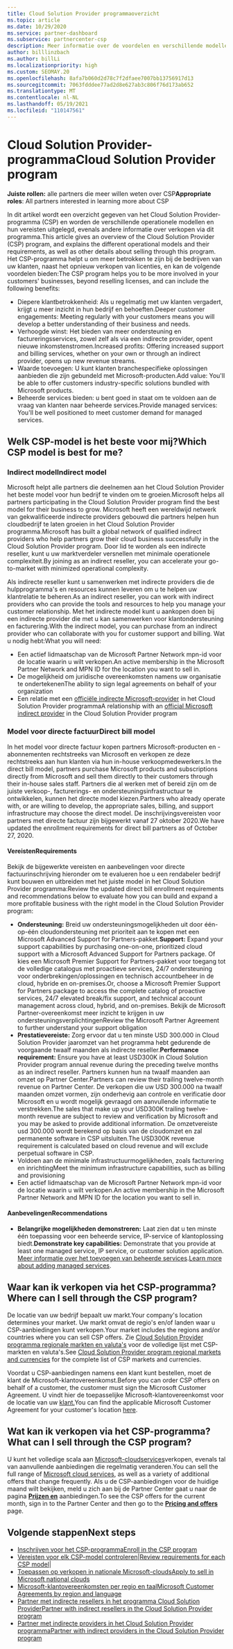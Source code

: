 ```yaml
---
title: Cloud Solution Provider programmaoverzicht
ms.topic: article
ms.date: 10/29/2020
ms.service: partner-dashboard
ms.subservice: partnercenter-csp
description: Meer informatie over de voordelen en verschillende modellen in het Cloud Solution Provider (CSP)-programma om uw bedrijf te helpen groeien met nieuwe klanten en nieuwe expertise.
author: billlinzbach
ms.author: billLi
ms.localizationpriority: high
ms.custom: SEOMAY.20
ms.openlocfilehash: 8afa7b060d2d78c7f2dfaee7007bb13756917d13
ms.sourcegitcommit: 7063fdddee77ad2d8e627ab3c806f76d173ab652
ms.translationtype: MT
ms.contentlocale: nl-NL
ms.lasthandoff: 05/19/2021
ms.locfileid: "110147561"
---
```

# <a name="cloud-solution-provider-program"></a><span data-ttu-id="f643f-103">Cloud Solution Provider-programma</span><span class="sxs-lookup"><span data-stu-id="f643f-103">Cloud Solution Provider program</span></span> 

<span data-ttu-id="f643f-104">**Juiste rollen:** alle partners die meer willen weten over CSP</span><span class="sxs-lookup"><span data-stu-id="f643f-104">**Appropriate roles**: All partners interested in learning more about CSP</span></span>

<span data-ttu-id="f643f-105">In dit artikel wordt een overzicht gegeven van het Cloud Solution Provider-programma (CSP) en worden de verschillende operationele modellen en hun vereisten uitgelegd, evenals andere informatie over verkopen via dit programma.</span><span class="sxs-lookup"><span data-stu-id="f643f-105">This article gives an overview of the Cloud Solution Provider (CSP) program, and explains the different operational models and their requirements, as well as other details about selling through this program.</span></span>  <span data-ttu-id="f643f-106">Het CSP-programma helpt u om meer betrokken te zijn bij de bedrijven van uw klanten, naast het opnieuw verkopen van licenties, en kan de volgende voordelen bieden:</span><span class="sxs-lookup"><span data-stu-id="f643f-106">The CSP program helps you to be more involved in your customers' businesses, beyond reselling licenses, and can include the following benefits:</span></span> 

- <span data-ttu-id="f643f-107">Diepere klantbetrokkenheid: Als u regelmatig met uw klanten vergadert, krijgt u meer inzicht in hun bedrijf en behoeften.</span><span class="sxs-lookup"><span data-stu-id="f643f-107">Deeper customer engagements: Meeting regularly with your customers means you will develop a better understanding of their business and needs.</span></span>
- <span data-ttu-id="f643f-108">Verhoogde winst: Het bieden van meer ondersteuning en factureringsservices, zowel zelf als via een indirecte provider, opent nieuwe inkomstenstromen.</span><span class="sxs-lookup"><span data-stu-id="f643f-108">Increased profits: Offering increased support and billing services, whether on your own or through an indirect provider, opens up new revenue streams.</span></span>  
- <span data-ttu-id="f643f-109">Waarde toevoegen: U kunt klanten branchespecifieke oplossingen aanbieden die zijn gebundeld met Microsoft-producten.</span><span class="sxs-lookup"><span data-stu-id="f643f-109">Add value: You'll be able to offer customers industry-specific solutions bundled with Microsoft products.</span></span>
- <span data-ttu-id="f643f-110">Beheerde services bieden: u bent goed in staat om te voldoen aan de vraag van klanten naar beheerde services.</span><span class="sxs-lookup"><span data-stu-id="f643f-110">Provide managed services: You'll be well positioned to meet customer demand for managed services.</span></span> 

## <a name="which-csp-model-is-best-for-me"></a><span data-ttu-id="f643f-111">Welk CSP-model is het beste voor mij?</span><span class="sxs-lookup"><span data-stu-id="f643f-111">Which CSP model is best for me?</span></span>

### <a name="indirect-model"></a><span data-ttu-id="f643f-112">Indirect model</span><span class="sxs-lookup"><span data-stu-id="f643f-112">Indirect model</span></span>

<span data-ttu-id="f643f-113">Microsoft helpt alle partners die deelnemen aan het Cloud Solution Provider het beste model voor hun bedrijf te vinden om te groeien.</span><span class="sxs-lookup"><span data-stu-id="f643f-113">Microsoft helps all partners participating in the Cloud Solution Provider program find the best model for their business to grow.</span></span> <span data-ttu-id="f643f-114">Microsoft heeft een wereldwijd netwerk van gekwalificeerde indirecte providers gebouwd die partners helpen hun cloudbedrijf te laten groeien in het Cloud Solution Provider programma.</span><span class="sxs-lookup"><span data-stu-id="f643f-114">Microsoft has built a global network of qualified indirect providers who help partners grow their cloud business successfully in the Cloud Solution Provider program.</span></span> <span data-ttu-id="f643f-115">Door lid te worden als een indirecte reseller, kunt u uw marktverdeler versnellen met minimale operationele complexiteit.</span><span class="sxs-lookup"><span data-stu-id="f643f-115">By joining as an indirect reseller, you can accelerate your go-to-market with minimized operational complexity.</span></span> 

<span data-ttu-id="f643f-116">Als indirecte reseller kunt u samenwerken met indirecte providers die de hulpprogramma's en resources kunnen leveren om u te helpen uw klantrelatie te beheren.</span><span class="sxs-lookup"><span data-stu-id="f643f-116">As an indirect reseller, you can work with indirect providers who can provide the tools and resources to help you manage your customer relationship.</span></span> <span data-ttu-id="f643f-117">Met het indirecte model kunt u aankopen doen bij een indirecte provider die met u kan samenwerken voor klantondersteuning en facturering.</span><span class="sxs-lookup"><span data-stu-id="f643f-117">With the indirect model, you can purchase from an indirect provider who can collaborate with you for customer support and billing.</span></span>
<span data-ttu-id="f643f-118">Wat u nodig hebt:</span><span class="sxs-lookup"><span data-stu-id="f643f-118">What you will need:</span></span> 

- <span data-ttu-id="f643f-119">Een actief lidmaatschap van de Microsoft Partner Network mpn-id voor de locatie waarin u wilt verkopen.</span><span class="sxs-lookup"><span data-stu-id="f643f-119">An active membership in the Microsoft Partner Network and MPN ID for the location you want to sell in.</span></span>
- <span data-ttu-id="f643f-120">De mogelijkheid om juridische overeenkomsten namens uw organisatie te ondertekenen</span><span class="sxs-lookup"><span data-stu-id="f643f-120">The ability to sign legal agreements on behalf of your organization</span></span>
- <span data-ttu-id="f643f-121">Een relatie met een [officiële indirecte Microsoft-provider](https://partnercenter.microsoft.com/partner/find-a-provider) in het Cloud Solution Provider programma</span><span class="sxs-lookup"><span data-stu-id="f643f-121">A relationship with an [official Microsoft indirect provider](https://partnercenter.microsoft.com/partner/find-a-provider) in the Cloud Solution Provider program</span></span>

### <a name="direct-bill-model"></a><span data-ttu-id="f643f-122">Model voor directe factuur</span><span class="sxs-lookup"><span data-stu-id="f643f-122">Direct bill model</span></span>

<span data-ttu-id="f643f-123">In het model voor directe factuur kopen partners Microsoft-producten en -abonnementen rechtstreeks van Microsoft en verkopen ze deze rechtstreeks aan hun klanten via hun in-house verkoopmedewerkers.</span><span class="sxs-lookup"><span data-stu-id="f643f-123">In the direct bill model, partners purchase Microsoft products and subscriptions directly from Microsoft and sell them directly to their customers through their in-house sales staff.</span></span> <span data-ttu-id="f643f-124">Partners die al werken met of bereid zijn om de juiste verkoop-, facturerings- en ondersteuningsinfrastructuur te ontwikkelen, kunnen het directe model kiezen.</span><span class="sxs-lookup"><span data-stu-id="f643f-124">Partners who already operate with, or are willing to develop, the appropriate sales, billing, and support infrastructure may choose the direct model.</span></span> <span data-ttu-id="f643f-125">De inschrijvingsvereisten voor partners met directe factuur zijn bijgewerkt vanaf 27 oktober 2020.</span><span class="sxs-lookup"><span data-stu-id="f643f-125">We have updated the enrollment requirements for direct bill partners as of October 27, 2020.</span></span>

#### <a name="requirements"></a><span data-ttu-id="f643f-126">Vereisten</span><span class="sxs-lookup"><span data-stu-id="f643f-126">Requirements</span></span>

<span data-ttu-id="f643f-127">Bekijk de bijgewerkte vereisten en aanbevelingen voor directe factuurinschrijving hieronder om te evalueren hoe u een rendabeler bedrijf kunt bouwen en uitbreiden met het juiste model in het Cloud Solution Provider programma:</span><span class="sxs-lookup"><span data-stu-id="f643f-127">Review the updated direct bill enrollment requirements and recommendations below to evaluate how you can build and expand a more profitable business with the right model in the Cloud Solution Provider program:</span></span>  

- <span data-ttu-id="f643f-128">**Ondersteuning:** Breid uw ondersteuningsmogelijkheden uit door één-op-één cloudondersteuning met prioriteit aan te kopen met een Microsoft Advanced Support for Partners-pakket.</span><span class="sxs-lookup"><span data-stu-id="f643f-128">**Support:** Expand your support capabilities by purchasing one-on-one, prioritized cloud support with a Microsoft Advanced Support for Partners package.</span></span> <span data-ttu-id="f643f-129">Of kies een Microsoft Premier Support for Partners-pakket voor toegang tot de volledige catalogus met proactieve services, 24/7 ondersteuning voor onderbrekingen/oplossingen en technisch accountbeheer in de cloud, hybride en on-premises.</span><span class="sxs-lookup"><span data-stu-id="f643f-129">Or, choose a Microsoft Premier Support for Partners package to access the complete catalog of proactive services, 24/7 elevated break/fix support, and technical account management across cloud, hybrid, and on-premises.</span></span> <span data-ttu-id="f643f-130">Bekijk de Microsoft Partner-overeenkomst meer inzicht te krijgen in uw ondersteuningsverplichtingen</span><span class="sxs-lookup"><span data-stu-id="f643f-130">Review the Microsoft Partner Agreement to further understand your support obligation</span></span>
- <span data-ttu-id="f643f-131">**Prestatievereiste:** Zorg ervoor dat u ten minste USD 300.000 in Cloud Solution Provider jaaromzet van het programma hebt gedurende de voorgaande twaalf maanden als indirecte reseller.</span><span class="sxs-lookup"><span data-stu-id="f643f-131">**Performance requirement:** Ensure you have at least USD300K in Cloud Solution Provider program annual revenue during the preceding twelve months as an indirect reseller.</span></span> <span data-ttu-id="f643f-132">Partners kunnen hun na twaalf maanden aan omzet op Partner Center.</span><span class="sxs-lookup"><span data-stu-id="f643f-132">Partners can review their trailing twelve-month revenue on Partner Center.</span></span> <span data-ttu-id="f643f-133">De verkopen die uw USD 300.000 na twaalf maanden omzet vormen, zijn onderhevig aan controle en verificatie door Microsoft en u wordt mogelijk gevraagd om aanvullende informatie te verstrekken.</span><span class="sxs-lookup"><span data-stu-id="f643f-133">The sales that make up your USD300K trailing twelve-month revenue are subject to review and verification by Microsoft and you may be asked to provide additional information.</span></span> <span data-ttu-id="f643f-134">De omzetvereiste usd 300.000 wordt berekend op basis van de cloudomzet en zal permanente software in CSP uitsluiten.</span><span class="sxs-lookup"><span data-stu-id="f643f-134">The USD300K revenue requirement is calculated based on cloud revenue and will exclude perpetual software in CSP.</span></span>
- <span data-ttu-id="f643f-135">Voldoen aan de minimale infrastructuurmogelijkheden, zoals facturering en inrichting</span><span class="sxs-lookup"><span data-stu-id="f643f-135">Meet the minimum infrastructure capabilities, such as billing and provisioning</span></span>
- <span data-ttu-id="f643f-136">Een actief lidmaatschap van de Microsoft Partner Network mpn-id voor de locatie waarin u wilt verkopen.</span><span class="sxs-lookup"><span data-stu-id="f643f-136">An active membership in the Microsoft Partner Network and MPN ID for the location you want to sell in.</span></span>

#### <a name="recommendations"></a><span data-ttu-id="f643f-137">Aanbevelingen</span><span class="sxs-lookup"><span data-stu-id="f643f-137">Recommendations</span></span>

- <span data-ttu-id="f643f-138">**Belangrijke mogelijkheden demonstreren:** Laat zien dat u ten minste één toepassing voor een beheerde service, IP-service of klantoplossing biedt.</span><span class="sxs-lookup"><span data-stu-id="f643f-138">**Demonstrate key capabilities:** Demonstrate that you provide at least one managed service, IP service, or customer solution application.</span></span> <span data-ttu-id="f643f-139">[Meer informatie over het toevoegen van beheerde services](https://partner.microsoft.com/solutions/managed-services).</span><span class="sxs-lookup"><span data-stu-id="f643f-139">[Learn more about adding managed services](https://partner.microsoft.com/solutions/managed-services).</span></span> 

## <a name="where-can-i-sell-through-the-csp-program"></a><span data-ttu-id="f643f-140">Waar kan ik verkopen via het CSP-programma?</span><span class="sxs-lookup"><span data-stu-id="f643f-140">Where can I sell through the CSP program?</span></span>

<span data-ttu-id="f643f-141">De locatie van uw bedrijf bepaalt uw markt.</span><span class="sxs-lookup"><span data-stu-id="f643f-141">Your company's location determines your market.</span></span> <span data-ttu-id="f643f-142">Uw markt omvat de regio's en/of landen waar u CSP-aanbiedingen kunt verkopen.</span><span class="sxs-lookup"><span data-stu-id="f643f-142">Your market includes the regions and/or countries where you can sell CSP offers.</span></span> <span data-ttu-id="f643f-143">Zie [Cloud Solution Provider programma regionale markten en valuta's](regional-authorization-overview.md) voor de volledige lijst met CSP-markten en valuta's.</span><span class="sxs-lookup"><span data-stu-id="f643f-143">See [Cloud Solution Provider program regional markets and currencies](regional-authorization-overview.md) for the complete list of CSP markets and currencies.</span></span>

<span data-ttu-id="f643f-144">Voordat u CSP-aanbiedingen namens een klant kunt bestellen, moet de klant de Microsoft-klantovereenkomst.</span><span class="sxs-lookup"><span data-stu-id="f643f-144">Before you can order CSP offers on behalf of a customer, the customer must sign the Microsoft Customer Agreement.</span></span> <span data-ttu-id="f643f-145">U vindt hier de toepasselijke Microsoft-klantovereenkomst voor de locatie van uw [klant.](agreements.md)</span><span class="sxs-lookup"><span data-stu-id="f643f-145">You can find the applicable Microsoft Customer Agreement for your customer's location [here](agreements.md).</span></span>  

## <a name="what-can-i-sell-through-the-csp-program"></a><span data-ttu-id="f643f-146">Wat kan ik verkopen via het CSP-programma?</span><span class="sxs-lookup"><span data-stu-id="f643f-146">What can I sell through the CSP program?</span></span>

<span data-ttu-id="f643f-147">U kunt het volledige scala aan [Microsoft-cloudservices](https://partner.microsoft.com/cloud-solution-provider/products-and-services)verkopen, evenals tal van aanvullende aanbiedingen die regelmatig veranderen.</span><span class="sxs-lookup"><span data-stu-id="f643f-147">You can sell the full range of [Microsoft cloud services](https://partner.microsoft.com/cloud-solution-provider/products-and-services), as well as a variety of additional offers that change frequently.</span></span> <span data-ttu-id="f643f-148">Als u de CSP-aanbiedingen voor de huidige maand wilt bekijken, meld u zich aan bij de Partner Center gaat u naar de pagina [**Prijzen en**](https://partnercenter.microsoft.com/pcv/sales) aanbiedingen.</span><span class="sxs-lookup"><span data-stu-id="f643f-148">To see the CSP offers for the current month, sign in to the Partner Center and then go to the [**Pricing and offers**](https://partnercenter.microsoft.com/pcv/sales) page.</span></span>

## <a name="next-steps"></a><span data-ttu-id="f643f-149">Volgende stappen</span><span class="sxs-lookup"><span data-stu-id="f643f-149">Next steps</span></span>

- [<span data-ttu-id="f643f-150">Inschrijven voor het CSP-programma</span><span class="sxs-lookup"><span data-stu-id="f643f-150">Enroll in the CSP program</span></span>](enrolling-in-the-csp-program.md)
- <span data-ttu-id="f643f-151">[Vereisten voor elk CSP-model controleren](https://partnercenter.microsoft.com/partner/cloud-solution-provider)|</span><span class="sxs-lookup"><span data-stu-id="f643f-151">[Review requirements for each CSP model](https://partnercenter.microsoft.com/partner/cloud-solution-provider)|</span></span>
- [<span data-ttu-id="f643f-152">Toepassen op verkopen in nationale Microsoft-clouds</span><span class="sxs-lookup"><span data-stu-id="f643f-152">Apply to sell in Microsoft national clouds</span></span>](csp-national-clouds-overview.md)
- [<span data-ttu-id="f643f-153">Microsoft-klantovereenkomsten per regio en taal</span><span class="sxs-lookup"><span data-stu-id="f643f-153">Microsoft Customer Agreements by region and language</span></span>](agreements.md)
- [<span data-ttu-id="f643f-154">Partner met indirecte resellers in het programma Cloud Solution Provider</span><span class="sxs-lookup"><span data-stu-id="f643f-154">Partner with indirect resellers in the Cloud Solution Provider program</span></span>](indirect-provider-tasks-in-partner-center.md)
- [<span data-ttu-id="f643f-155">Partner met indirecte providers in het Cloud Solution Provider programma</span><span class="sxs-lookup"><span data-stu-id="f643f-155">Partner with indirect providers in the Cloud Solution Provider program</span></span>](indirect-reseller-tasks-in-partner-center.md)
